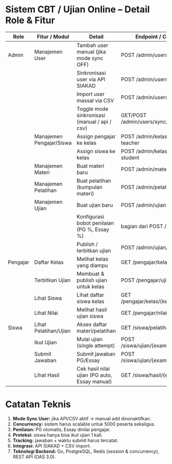 # Sistem CBT / Ujian Online – Detail Role & Fitur

| Role       | Fitur / Modul           | Detail                                                                 | Endpoint / Catatan |
|-----------|------------------------|-----------------------------------------------------------------------|------------------|
| Admin     | Manajemen User          | Tambah user manual (jika mode sync OFF)                               | POST /admin/users |
|           |                        | Sinkronisasi user via API SIAKAD                                       | POST /admin/users/sync/api |
|           |                        | Import user massal via CSV                                             | POST /admin/users/sync/csv |
|           |                        | Toggle mode sinkronisasi (manual / api / csv)                          | GET/POST /admin/users/sync/mode |
|           | Manajemen Pengajar/Siswa| Assign pengajar ke kelas                                               | POST /admin/kelas/assign-teacher |
|           |                        | Assign siswa ke kelas                                                 | POST /admin/kelas/assign-student |
|           | Manajemen Materi        | Buat materi baru                                                       | POST /admin/materi |
|           | Manajemen Pelatihan     | Buat pelatihan (kumpulan materi)                                       | POST /admin/pelatihan |
|           | Manajemen Ujian         | Buat ujian baru                                                        | POST /admin/ujian |
|           |                        | Konfigurasi bobot penilaian (PG %, Essay %)                            | bagian dari POST /admin/ujian |
|           |                        | Publish / terbitkan ujian                                              | POST /admin/ujian/publish |
| Pengajar  | Daftar Kelas            | Melihat kelas yang diampu                                              | GET /pengajar/kelas |
|           | Terbitkan Ujian         | Membuat & publish ujian untuk kelas                                     | POST /pengajar/ujian |
|           | Lihat Siswa             | Lihat daftar siswa kelas                                               | GET /pengajar/kelas/{kelasId}/siswa |
|           | Lihat Nilai             | Melihat hasil ujian siswa                                              | GET /pengajar/nilai/{examId} |
| Siswa     | Lihat Pelatihan/Ujian   | Akses daftar materi/pelatihan                                          | GET /siswa/pelatihan |
|           | Ikut Ujian              | Mulai ujian (single attempt)                                           | POST /siswa/ujian/{examId}/start |
|           | Submit Jawaban          | Submit jawaban PG/Essay                                                | POST /siswa/ujian/{examId}/submit |
|           | Lihat Hasil             | Cek hasil nilai ujian (PG auto, Essay manual)                         | GET /siswa/hasil/{examId} |

# Catatan Teknis
1. **Mode Sync User:** jika API/CSV aktif → manual add dinonaktifkan.
2. **Concurrency:** sistem harus scalable untuk 5000 peserta sekaligus.
3. **Penilaian:** PG otomatis, Essay dinilai pengajar.
4. **Proteksi:** siswa hanya bisa ikut ujian 1 kali.
5. **Tracking:** jawaban + waktu submit harus tercatat.
6. **Integrasi:** API SIAKAD + CSV import.
7. **Teknologi Backend:** Go, PostgreSQL, Redis (session & concurrency), REST API (OAS 3.0).
